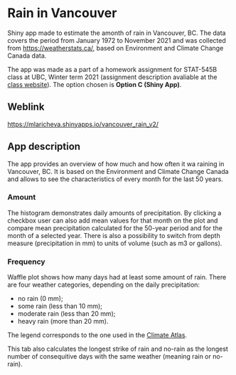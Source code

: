 # Rain in Vancouver 
Shiny app made to estimate the amonth of rain in Vancouver, BC. The data covers the period from January 1972 to November 2021 and was collected from https://weatherstats.ca/, based on Environment and Climate Change Canada data. 
 
The app was made as a part of a homework assignment for STAT-545B class at UBC, Winter term 2021 (assignment description avaliable at the [class website](https://stat545.stat.ubc.ca/assignments/assignment-b4/)). The option chosen is **Option C (Shiny App)**. 

## Weblink 
https://mlaricheva.shinyapps.io/vancouver_rain_v2/

## App description

The app provides an overview of how much and how often it wa raining in Vancouver, BC. It is based on the Environment and Climate Change Canada and allows to see the characteristics of every month for the last 50 years.

### Amount
The histogram demonstrates daily amounts of precipitation. By clicking a checkbox user can also add mean values for that month on the plot and compare mean precipitation calculated for the 50-year period and for the month of a selected year. There is also a possibility to switch from depth measure (precipitation in mm) to units of volume (such as m3 or gallons).  
  
### Frequency
Waffle plot shows how many days had at least some amount of rain. There are four weather categories, depending on the daily precipitation: 
- no rain (0 mm);
- some rain (less than 10 mm);
- moderate rain (less than 20 mm); 
- heavy rain (more than 20 mm).  

The legend corresponds to the one used in the [Climate Atlas](https://climateatlas.ca/map/canada/precip10_2060_85).  

This tab also calculates the longest strike of rain and no-rain as the longest number of consequitive days with the same weather (meaning rain or no-rain).


